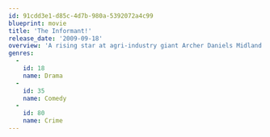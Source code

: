 ```yaml
---
id: 91cdd3e1-d85c-4d7b-980a-5392072a4c99
blueprint: movie
title: 'The Informant!'
release_date: '2009-09-18'
overview: 'A rising star at agri-industry giant Archer Daniels Midland (ADM), Mark Whitacre suddenly turns whistleblower. Even as he exposes his company’s multi-national price-fixing conspiracy to the FBI, Whitacre envisions himself being hailed as a hero of the common man and handed a promotion.'
genres:
  -
    id: 18
    name: Drama
  -
    id: 35
    name: Comedy
  -
    id: 80
    name: Crime
---
```

